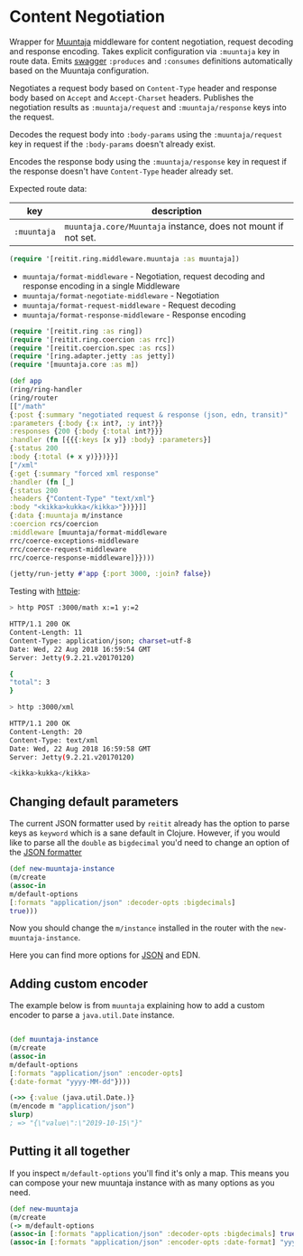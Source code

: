 # Content Negotiation

Wrapper for [Muuntaja](https://github.com/metosin/muuntaja) middleware for content negotiation, request decoding and response encoding. Takes explicit configuration via `:muuntaja` key in route data. Emits [swagger](swagger.md) `:produces` and `:consumes` definitions automatically based on the Muuntaja configuration.

Negotiates a request body based on `Content-Type` header and response body based on `Accept` and `Accept-Charset` headers. Publishes the negotiation results as `:muuntaja/request` and `:muuntaja/response` keys into the request.

Decodes the request body into `:body-params` using the `:muuntaja/request` key in request if the `:body-params` doesn't already exist.

Encodes the response body using the `:muuntaja/response` key in request if the response doesn't have `Content-Type` header already set.

Expected route data:

| key          | description |
| -------------|-------------|
| `:muuntaja`  | `muuntaja.core/Muuntaja` instance, does not mount if not set.

```clj
(require '[reitit.ring.middleware.muuntaja :as muuntaja])
```

* `muuntaja/format-middleware` - Negotiation, request decoding and response encoding in a single Middleware
* `muuntaja/format-negotiate-middleware` - Negotiation
* `muuntaja/format-request-middleware` - Request decoding
* `muuntaja/format-response-middleware` - Response encoding

```clj
(require '[reitit.ring :as ring])
(require '[reitit.ring.coercion :as rrc])
(require '[reitit.coercion.spec :as rcs])
(require '[ring.adapter.jetty :as jetty])
(require '[muuntaja.core :as m])

(def app
(ring/ring-handler
(ring/router
[["/math"
{:post {:summary "negotiated request & response (json, edn, transit)"
:parameters {:body {:x int?, :y int?}}
:responses {200 {:body {:total int?}}}
:handler (fn [{{{:keys [x y]} :body} :parameters}]
{:status 200
:body {:total (+ x y)}})}}]
["/xml"
{:get {:summary "forced xml response"
:handler (fn [_]
{:status 200
:headers {"Content-Type" "text/xml"}
:body "<kikka>kukka</kikka>"})}}]]
{:data {:muuntaja m/instance
:coercion rcs/coercion
:middleware [muuntaja/format-middleware
rrc/coerce-exceptions-middleware
rrc/coerce-request-middleware
rrc/coerce-response-middleware]}})))

(jetty/run-jetty #'app {:port 3000, :join? false})
```

Testing with [httpie](https://httpie.org/):

```bash
> http POST :3000/math x:=1 y:=2

HTTP/1.1 200 OK
Content-Length: 11
Content-Type: application/json; charset=utf-8
Date: Wed, 22 Aug 2018 16:59:54 GMT
Server: Jetty(9.2.21.v20170120)

{
"total": 3
}
```

```bash
> http :3000/xml

HTTP/1.1 200 OK
Content-Length: 20
Content-Type: text/xml
Date: Wed, 22 Aug 2018 16:59:58 GMT
Server: Jetty(9.2.21.v20170120)

<kikka>kukka</kikka>
```


## Changing default parameters

The current JSON formatter used by `reitit` already has the option to parse keys as `keyword` which is a sane default in Clojure. However, if you would like to parse all the `double` as `bigdecimal` you'd need to change an option of the [JSON formatter](https://github.com/metosin/jsonista)


```clj
(def new-muuntaja-instance
(m/create
(assoc-in
m/default-options
[:formats "application/json" :decoder-opts :bigdecimals]
true)))

```

Now you should change the `m/instance` installed in the router with the `new-muuntaja-instance`.

Here you can find more options for [JSON](https://cljdoc.org/d/metosin/jsonista/0.2.5/api/jsonista.core#object-mapper) and EDN.


## Adding custom encoder

The example below is from `muuntaja` explaining how to add a custom encoder to parse a `java.util.Date` instance.

```clj

(def muuntaja-instance
(m/create
(assoc-in
m/default-options
[:formats "application/json" :encoder-opts]
{:date-format "yyyy-MM-dd"})))

(->> {:value (java.util.Date.)}
(m/encode m "application/json")
slurp)
; => "{\"value\":\"2019-10-15\"}"

```

## Putting it all together

If you inspect `m/default-options` you'll find it's only a map. This means you can compose your new muuntaja instance with as many options as you need.

```clj
(def new-muuntaja
(m/create
(-> m/default-options
(assoc-in [:formats "application/json" :decoder-opts :bigdecimals] true)
(assoc-in [:formats "application/json" :encoder-opts :date-format] "yyyy-MM-dd"))))
```
